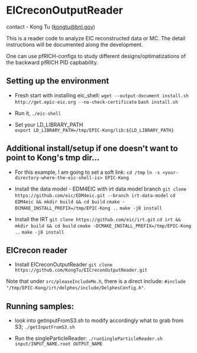 # EICreconOutputReader

contact - Kong Tu (kongtu@bnl.gov)

This is a reader code to analyze EIC reconstructed data or MC. The detail instructions will be documented along the development. 

One can use pfRICH-configs to study different designs/optimatizations of the backward pfRICH PID capbability.

## Setting up the environment

- Fresh start with installing eic_shell:
```wget --output-document install.sh http://get.epic-eic.org --no-check-certificate```
```bash install.sh```

- Run it, ```./eic-shell```

- Set your LD_LIBRARY_PATH	
```export LD_LIBRARY_PATH=/tmp/EPIC-Kong/lib:${LD_LIBRARY_PATH}```

## Additional install/setup if one doesn't want to point to Kong's tmp dir...

- For this example, I am going to set a soft link:
```cd /tmp```
```ln -s <your-directory-where-the-eic-shell-is> EPIC-Kong```

- Install the data model - EDM4EIC with irt data model branch
```git clone https://github.com/eic/EDM4eic.git --branch irt-data-model```
```cd EDM4eic && mkdir build && cd build```
```cmake -DCMAKE_INSTALL_PREFIX=/tmp/EPIC-Kong ..```
```make -j8 install```

- Install the IRT
```git clone https://github.com/eic/irt.git```
```cd irt && mkdir build && cd build```
```cmake -DCMAKE_INSTALL_PREFIX=/tmp/EPIC-Kong ..```
```make -j8 install```

## EICrecon reader

- Install EICreconOutputReader
```git clone https://github.com/KongTu/EICreconOutputReader.git```

Note that under `src/pleaseIncludeMe.h`, there is a direct include: 
`#include "/tmp/EPIC-Kong/irt/delphes/include/DelphesConfig.h"`. 


## Running samples:
- look into getInputFromS3.sh to modify accordingly what to grab from S3;
```./getInputFromS3.sh```

- Run the singleParticleReader:
```./runSingleParticleReader.sh input/INPUT_NAME.root OUTPUT_NAME```
